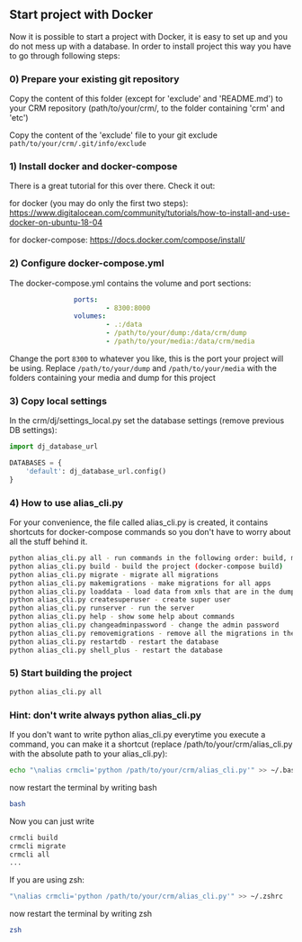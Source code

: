 ## Start project with Docker

Now it is possible to start a project with Docker, it is easy to set up and you do not mess up with a database. In order to install project this way you have to go through following steps:

### 0) Prepare your existing git repository 
Copy the content of this folder (except for 'exclude' and 'README.md') to your CRM repository (path/to/your/crm/, to the folder containing 'crm' and 'etc')

Copy the content of the 'exclude' file to your git exclude ```path/to/your/crm/.git/info/exclude```

### 1) Install docker and docker-compose

There is a great tutorial for this over there. Check it out: 

for docker (you may do only the first two steps): <https://www.digitalocean.com/community/tutorials/how-to-install-and-use-docker-on-ubuntu-18-04> 

for docker-compose: <https://docs.docker.com/compose/install/>

### 2) Configure docker-compose.yml

The docker-compose.yml contains the volume and port sections:
```yml
                ports:
                        - 8300:8000
                volumes:
                        - .:/data
                        - /path/to/your/dump:/data/crm/dump
                        - /path/to/your/media:/data/crm/media
```

Change the port ```8300``` to whatever you like, this is the port your project will be using. Replace ```/path/to/your/dump``` and ```/path/to/your/media``` with the folders containing your media and dump for this project

### 3) Copy local settings

In the crm/dj/settings_local.py set the database settings (remove previous DB settings):
```python
import dj_database_url

DATABASES = {
    'default': dj_database_url.config()
}
```

### 4) How to use alias_cli.py

For your convenience, the file called alias_cli.py is created, it contains shortcuts for docker-compose commands so you don't have to worry about all the stuff behind it.

```bash
python alias_cli.py all - run commands in the following order: build, migrate, makemigrations, migrate, loaddata, changeadminpassword, runserver.
python alias_cli.py build - build the project (docker-compose build)
python alias_cli.py migrate - migrate all migrations
python alias_cli.py makemigrations - make migrations for all apps
python alias_cli.py loaddata - load data from xmls that are in the dump folder
python alias_cli.py createsuperuser - create super user
python alias_cli.py runserver - run the server
python alias_cli.py help - show some help about commands
python alias_cli.py changeadminpassword - change the admin password
python alias_cli.py removemigrations - remove all the migrations in the project
python alias_cli.py restartdb - restart the database
python alias_cli.py shell_plus - restart the database
```

### 5) Start building the project

```bash
python alias_cli.py all
```

### Hint: don't write always python alias_cli.py

If you don't want to write python alias_cli.py everytime you execute a command, you can make it a shortcut (replace /path/to/your/crm/alias_cli.py with the absolute path to your alias_cli.py):
```bash
echo "\nalias crmcli='python /path/to/your/crm/alias_cli.py'" >> ~/.bashrc
```
now restart the terminal by writing bash
```bash
bash
```
Now you can just write
```bash
crmcli build
crmcli migrate
crmcli all
...
```
If you are using zsh:

```bash
"\nalias crmcli='python /path/to/your/crm/alias_cli.py'" >> ~/.zshrc
```
now restart the terminal by writing zsh
```bash
zsh
```
